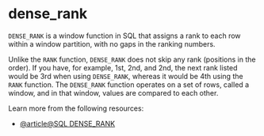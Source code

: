 # dense_rank

`DENSE_RANK` is a window function in SQL that assigns a rank to each row within a window partition, with no gaps in the ranking numbers. 

Unlike the `RANK` function, `DENSE_RANK` does not skip any rank (positions in the order). If you have, for example, 1st, 2nd, and 2nd, the next rank listed would be 3rd when using `DENSE_RANK`, whereas it would be 4th using the `RANK` function. The `DENSE_RANK` function operates on a set of rows, called a window, and in that window, values are compared to each other.

Learn more from the following resources:

- [@article@SQL DENSE_RANK](https://www.sqltutorial.org/sql-window-functions/sql-dense_rank/)